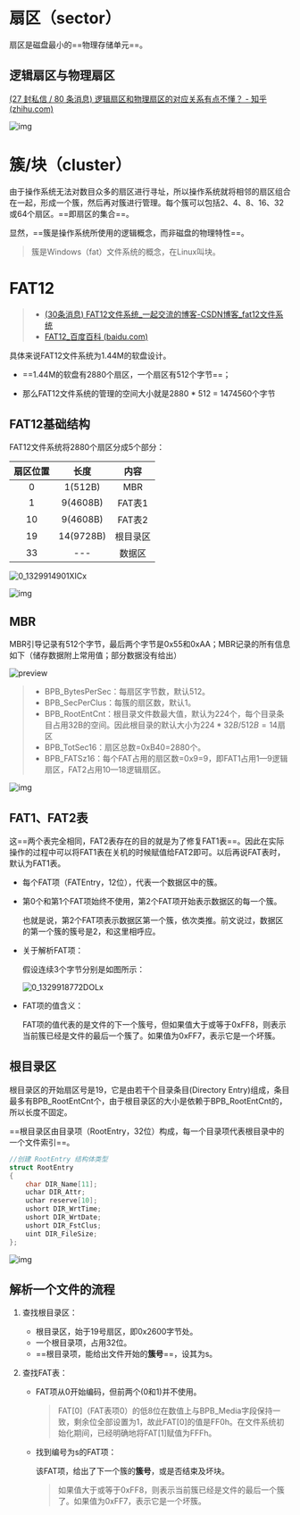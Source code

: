 # 扇区（sector）

扇区是磁盘最小的==物理存储单元==。



## 逻辑扇区与物理扇区

[(27 封私信 / 80 条消息) 逻辑扇区和物理扇区的对应关系有点不懂？ - 知乎 (zhihu.com)](https://www.zhihu.com/question/67935624)

![img](%E7%A1%AC%E7%9B%98%E6%A6%82%E5%BF%B5.assets/v2-c1f894dca846db8b305c71a07adbe75b_720w.jpg)



# 簇/块（cluster）

由于操作系统无法对数目众多的扇区进行寻址，所以操作系统就将相邻的扇区组合在一起，形成一个簇，然后再对簇进行管理。每个簇可以包括2、4、8、16、32或64个扇区。==即扇区的集合==。

显然，==簇是操作系统所使用的逻辑概念，而非磁盘的物理特性==。



>簇是Windows（fat）文件系统的概念，在Linux叫块。





# FAT12

>- [(30条消息) FAT12文件系统_一起交流的博客-CSDN博客_fat12文件系统](https://blog.csdn.net/m0_37329910/article/details/88927673)
>- [FAT12_百度百科 (baidu.com)](https://baike.baidu.com/item/FAT12/4958604)



具体来说FAT12文件系统为1.44M的软盘设计。

- ==1.44M的软盘有2880个扇区，一个扇区有512个字节==；

- 那么FAT12文件系统的管理的空间大小就是2880 * 512 = 1474560个字节





## FAT12基础结构

FAT12文件系统将2880个扇区分成5个部分：

| 扇区位置 |   长度    |   内容   |
| :------: | :-------: | :------: |
|    0     |  1(512B)  |   MBR    |
|    1     | 9(4608B)  |  FAT表1  |
|    10    | 9(4608B)  |  FAT表2  |
|    19    | 14(9728B) | 根目录区 |
|    33    |    ---    |  数据区  |

![0_1329914901XICx](%E7%A1%AC%E7%9B%98%E6%A6%82%E5%BF%B5.assets/0_1329914901XICx-1663056236264-17.gif)

![img](%E7%A1%AC%E7%9B%98%E6%A6%82%E5%BF%B5.assets/v2-1c908247ddcfac45405ff5b7420a6138_r.jpg)



## MBR

MBR引导记录有512个字节，最后两个字节是0x55和0xAA；MBR记录的所有信息如下（储存数据附上常用值；部分数据没有给出）

![preview](%E7%A1%AC%E7%9B%98%E6%A6%82%E5%BF%B5.assets/v2-e275cab1f7bf671586f7032763086b91_r.jpg)

>- BPB_BytesPerSec：每扇区字节数，默认512。
>- BPB_SecPerClus：每簇的扇区数，默认1。
>- BPB_RootEntCnt：根目录文件数最大值，默认为224个，每个目录条目占用32B的空间。因此根目录的默认大小为$224*32B/512B=14$扇区
>- BPB_TotSec16：扇区总数=0xB40=2880个。
>- BPB_FATSz16：每个FAT占用的扇区数=0x9=9，即FAT1占用1—9逻辑扇区，FAT2占用10—18逻辑扇区。



![img](%E7%A1%AC%E7%9B%98%E6%A6%82%E5%BF%B5.assets/watermark,type_ZmFuZ3poZW5naGVpdGk,shadow_10,text_aHR0cHM6Ly9ibG9nLmNzZG4ubmV0L3FxXzM5NjU0MTI3,size_16,color_FFFFFF,t_70.png)



## FAT1、FAT2表

这==两个表完全相同，FAT2表存在的目的就是为了修复FAT1表==。因此在实际操作的过程中可以将FAT1表在关机的时候赋值给FAT2即可。以后再说FAT表时，默认为FAT1表。



- 每个FAT项（FATEntry，12位），代表一个数据区中的簇。

- 第0个和第1个FAT项始终不使用，第2个FAT项开始表示数据区的每一个簇。

  也就是说，第2个FAT项表示数据区第一个簇，依次类推。前文说过，数据区的第一个簇的簇号是2，和这里相呼应。



- 关于解析FAT项：

  假设连续3个字节分别是如图所示：

  ![0_1329918772DOLx](%E7%A1%AC%E7%9B%98%E6%A6%82%E5%BF%B5.assets/0_1329918772DOLx-1663058721891-22.gif)

- FAT项的值含义：

  FAT项的值代表的是文件的下一个簇号，但如果值大于或等于0xFF8，则表示当前簇已经是文件的最后一个簇了。如果值为0xFF7，表示它是一个坏簇。



## 根目录区

根目录区的开始扇区号是19，它是由若干个目录条目(Directory Entry)组成，条目最多有BPB_RootEntCnt个，由于根目录区的大小是依赖于BPB_RootEntCnt的，所以长度不固定。

==根目录区由目录项（RootEntry，32位）构成，每一个目录项代表根目录中的一个文件索引==。

```c++
//创建 RootEntry 结构体类型
struct RootEntry
{
    char DIR_Name[11];
    uchar DIR_Attr;
    uchar reserve[10];
    ushort DIR_WrtTime;
    ushort DIR_WrtDate;
    ushort DIR_FstClus;
    uint DIR_FileSize;
};
```

![img](%E7%A1%AC%E7%9B%98%E6%A6%82%E5%BF%B5.assets/watermark,type_ZmFuZ3poZW5naGVpdGk,shadow_10,text_aHR0cHM6Ly9ibG9nLmNzZG4ubmV0L3FxXzM5NjU0MTI3,size_16,color_FFFFFF,t_70-1663055846578-7.png)



## 解析一个文件的流程

1. 查找根目录区：

   - 根目录区，始于19号扇区，即0x2600字节处。
   - 一个根目录项，占用32位。
   - ==根目录项，能给出文件开始的**簇号**==，设其为s。

2. 查找FAT表：

   - FAT项从0开始编码，但前两个(0和1)并不使用。

     > FAT[0]（FAT表项0）的低8位在数值上与BPB_Media字段保持一致，剩余位全部设置为1，故此FAT[0]的值是FF0h。在文件系统初始化期间，已经明确地将FAT[1]赋值为FFFh。

   - 找到编号为s的FAT项：

     该FAT项，给出了下一个簇的**簇号**，或是否结束及坏块。

     >如果值大于或等于0xFF8，则表示当前簇已经是文件的最后一个簇了。如果值为0xFF7，表示它是一个坏簇。

   